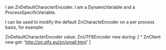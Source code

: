 I am ZnDefaultCharacterEncoder.I am a DynamicVariable and a ProcessSpecificVariable.I can be used to modify the default ZnCharacteEncoder on a per process basis, for example:ZnDefaultCharacterEncoder 	value: ZnUTF8Encoder new	during: [ ^ ZnClient new get: 'http://zn.stfx.eu/zn/small.html' ]